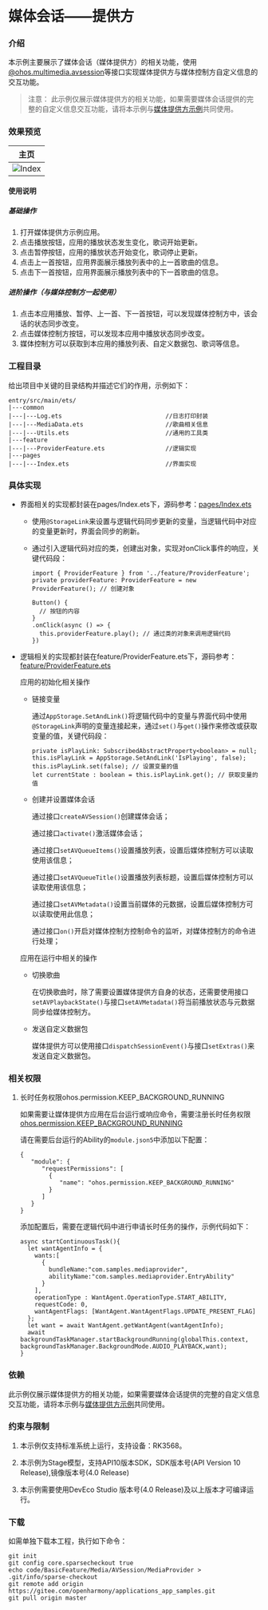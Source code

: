 # 媒体会话——提供方

### 介绍

本示例主要展示了媒体会话（媒体提供方）的相关功能，使用[@ohos.multimedia.avsession](https://gitee.com/openharmony/docs/blob/master/zh-cn/application-dev/reference/apis/js-apis-avsession.md)等接口实现媒体提供方与媒体控制方自定义信息的交互功能。

> 注意：
> 此示例仅展示媒体提供方的相关功能，如果需要媒体会话提供的完整的自定义信息交互功能，请将本示例与[媒体提供方示例](../MediaController/README.md)共同使用。

### 效果预览

|主页|
|--------------------------------|
|![Index](screenshot/device/index.jpeg)|

#### 使用说明

##### 基础操作

1. 打开媒体提供方示例应用。
2. 点击播放按钮，应用的播放状态发生变化，歌词开始更新。
3. 点击暂停按钮，应用的播放状态开始变化，歌词停止更新。
4. 点击上一首按钮，应用界面展示播放列表中的上一首歌曲的信息。
5. 点击下一首按钮，应用界面展示播放列表中的下一首歌曲的信息。

##### 进阶操作（与媒体控制方一起使用）
1. 点击本应用播放、暂停、上一首、下一首按钮，可以发现媒体控制方中，该会话的状态同步改变。
2. 点击媒体控制方按钮，可以发现本应用中播放状态同步改变。
3. 媒体控制方可以获取到本应用的播放列表、自定义数据包、歌词等信息。


### 工程目录

给出项目中关键的目录结构并描述它们的作用，示例如下：

```
entry/src/main/ets/
|---common
|---|---Log.ets                             //日志打印封装
|---|---MediaData.ets                       //歌曲相关信息
|---|---Utils.ets                           //通用的工具类
|---feature
|---|---ProviderFeature.ets                 //逻辑实现
|---pages
|---|---Index.ets                           //界面实现
```

### 具体实现

* 界面相关的实现都封装在pages/Index.ets下，源码参考：[pages/Index.ets](./entry/src/main/ets/pages/Index.ets)
  * 使用`@StorageLink`来设置与逻辑代码同步更新的变量，当逻辑代码中对应的变量更新时，界面会同步的刷新。

  * 通过引入逻辑代码对应的类，创建出对象，实现对onClick事件的响应，关键代码段：
    ```ets
    import { ProviderFeature } from '../feature/ProviderFeature';
    private providerFeature: ProviderFeature = new ProviderFeature(); // 创建对象
    
    Button() {
      // 按钮的内容
    }
    .onClick(async () => {
      this.providerFeature.play(); // 通过类的对象来调用逻辑代码
    })
    ```

* 逻辑相关的实现都封装在feature/ProviderFeature.ets下，源码参考：[feature/ProviderFeature.ets](./entry/src/main/ets/feature/ProviderFeature.ets)

  应用的初始化相关操作

  * 链接变量

    通过`AppStorage.SetAndLink()`将逻辑代码中的变量与界面代码中使用`@StorageLink`声明的变量连接起来，通过`set()`与`get()`操作来修改或获取变量的值，关键代码段：

    ```ets
    private isPlayLink: SubscribedAbstractProperty<boolean> = null;
    this.isPlayLink = AppStorage.SetAndLink('IsPlaying', false);
    this.isPlayLink.set(false); // 设置变量的值
    let currentState : boolean = this.isPlayLink.get(); // 获取变量的值
    ```


  * 创建并设置媒体会话

    通过接口`createAVSession()`创建媒体会话；

    通过接口`activate()`激活媒体会话；

    通过接口`setAVQueueItems()`设置播放列表，设置后媒体控制方可以读取使用该信息；

    通过接口`setAVQueueTitle()`设置播放列表标题，设置后媒体控制方可以读取使用该信息；

    通过接口`setAVMetadata()`设置当前媒体的元数据，设置后媒体控制方可以读取使用此信息；

    通过接口`on()`开启对媒体控制方控制命令的监听，对媒体控制方的命令进行处理；

  应用在运行中相关的操作

  * 切换歌曲

    在切换歌曲时，除了需要设置媒体提供方自身的状态，还需要使用接口`setAVPlaybackState()`与接口`setAVMetadata()`将当前播放状态与元数据同步给媒体控制方。

  * 发送自定义数据包

    媒体提供方可以使用接口`dispatchSessionEvent()`与接口`setExtras()`来发送自定义数据包。

### 相关权限

1. 长时任务权限ohos.permission.KEEP_BACKGROUND_RUNNING

   如果需要让媒体提供方应用在后台运行或响应命令，需要注册长时任务权限[ohos.permission.KEEP_BACKGROUND_RUNNING](https://gitee.com/openharmony/docs/blob/master/zh-cn/application-dev/security/permission-list.md#ohospermissionkeep_background_running)
   
   请在需要后台运行的Ability的`module.json5`中添加以下配置：
  
   ```json5
   {
      "module": {
         "requestPermissions": [
           {
              "name": "ohos.permission.KEEP_BACKGROUND_RUNNING"
           }
         ]
      }
   }
   ```
   
   添加配置后，需要在逻辑代码中进行申请长时任务的操作，示例代码如下：
   
   ```ets
   async startContinuousTask(){
     let wantAgentInfo = {
       wants:[
         {
           bundleName:"com.samples.mediaprovider",
           abilityName:"com.samples.mediaprovider.EntryAbility"
         }
       ],
       operationType : WantAgent.OperationType.START_ABILITY,
       requestCode: 0,
       wantAgentFlags: [WantAgent.WantAgentFlags.UPDATE_PRESENT_FLAG]
     };
     let want = await WantAgent.getWantAgent(wantAgentInfo);
     await backgroundTaskManager.startBackgroundRunning(globalThis.context, backgroundTaskManager.BackgroundMode.AUDIO_PLAYBACK,want);
   }
   ```

### 依赖

此示例仅展示媒体提供方的相关功能，如果需要媒体会话提供的完整的自定义信息交互功能，请将本示例与[媒体提供方示例](../MediaController/README.md)共同使用。

### 约束与限制

1. 本示例仅支持标准系统上运行，支持设备：RK3568。

2. 本示例为Stage模型，支持API10版本SDK，SDK版本号(API Version 10 Release),镜像版本号(4.0 Release)

3. 本示例需要使用DevEco Studio 版本号(4.0 Release)及以上版本才可编译运行。

### 下载

如需单独下载本工程，执行如下命令：

```
git init
git config core.sparsecheckout true
echo code/BasicFeature/Media/AVSession/MediaProvider > .git/info/sparse-checkout
git remote add origin https://gitee.com/openharmony/applications_app_samples.git
git pull origin master
```
